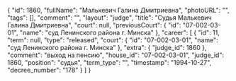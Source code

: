 {
    "id": 1860,
    "fullName": "Малькевич Галина Дмитриевна",
    "photoURL": "",
    "tags": [],
    "comment": "",
    "layout": "judge",
    "title": "Судья Малькевич Галина Дмитриевна",
    "court": null,
    "previousCourt": {
        "id": "07-002-03-01",
        "name": "суд Ленинского района г. Минска"
    },
    "career": [
        {
            "id": 11,
            "term": null,
            "type": "released",
            "court": {
                "id": "07-002-03-01",
                "name": "суд Ленинского района г. Минска"
            },
            "extra": {
                "judge_id": 1860
            },
            "comment": "выход на пенсию",
            "house_id": "07-002-03-01",
            "judge_id": 1860,
            "position": "судья",
            "term_type": "",
            "timestamp": "1994-10-27",
            "decree_number": "178"
        }
    ]
}